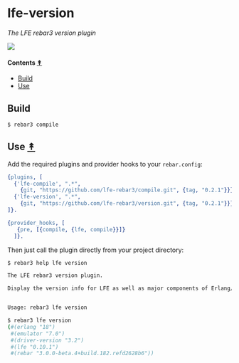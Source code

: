 # lfe-version

*The LFE rebar3 version plugin*

[lr3-logo]: resources/images/logo.png

[![][lr3-logo]][lr3-logo]


#### Contents [&#x219F;](#contents)

* [Build](#build-)
* [Use](#use-)


## Build


```bash
$ rebar3 compile
```


## Use [&#x219F;](#contents)

Add the required plugins and provider hooks to your ``rebar.config``:

```erlang
{plugins, [
  {'lfe-compile', ".*",
    {git, "https://github.com/lfe-rebar3/compile.git", {tag, "0.2.1"}}},
  {'lfe-version', ".*",
    {git, "https://github.com/lfe-rebar3/version.git", {tag, "0.2.1"}}}
]}.

{provider_hooks, [
   {pre, [{compile, {lfe, compile}}]}
  ]}.
```

Then just call the plugin directly from your project directory:

```bash
$ rebar3 help lfe version

The LFE rebar3 version plugin.

Display the version info for LFE as well as major components of Erlang/OTP.


Usage: rebar3 lfe version
```

```bash
$ rebar3 lfe version
(#(erlang "18")
 #(emulator "7.0")
 #(driver-version "3.2")
 #(lfe "0.10.1")
 #(rebar "3.0.0-beta.4+build.182.refd2628b6"))
```
